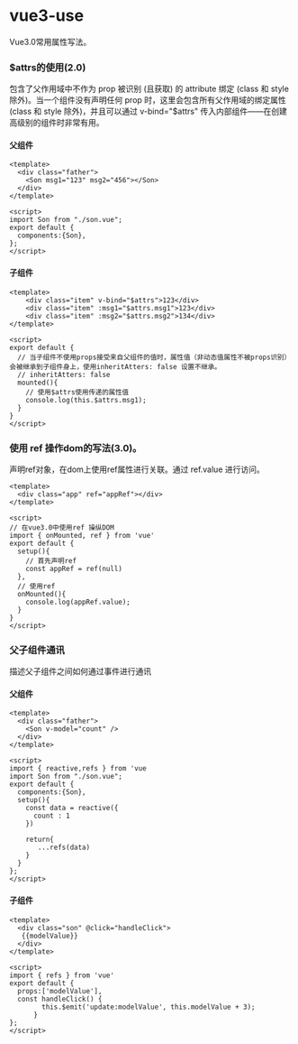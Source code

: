 # vue3-use
Vue3.0常用属性写法。

###  $attrs的使用(2.0)
包含了父作用域中不作为 prop 被识别 (且获取) 的 attribute 绑定 (class 和 style 除外)。当一个组件没有声明任何 prop 时，这里会包含所有父作用域的绑定属性 (class 和 style 除外)，并且可以通过 v-bind="$attrs" 传入内部组件——在创建高级别的组件时非常有用。

#### 父组件
```vue
<template>
  <div class="father">
    <Son msg1="123" msg2="456"></Son>
  </div>
</template>

<script>
import Son from "./son.vue";
export default {
  components:{Son},
};
</script>
```

#### 子组件

```vue
<template>
    <div class="item" v-bind="$attrs">123</div>
    <div class="item" :msg1="$attrs.msg1">123</div>
    <div class="item" :msg2="$attrs.msg2">134</div>
</template>

<script>
export default {
  // 当子组件不使用props接受来自父组件的值时，属性值（非动态值属性不被props识别）会被继承到子组件身上，使用inheritAtters: false 设置不继承。
  // inheritAtters: false 
  mounted(){
    // 使用$attrs使用传递的属性值
    console.log(this.$attrs.msg1);
  }
}
</script>
```



### 使用 ref 操作dom的写法(3.0)。
声明ref对象，在dom上使用ref属性进行关联。通过 ref.value 进行访问。

```vue
<template>
  <div class="app" ref="appRef"></div>
</template>

<script>
// 在vue3.0中使用ref 操纵DOM
import { onMounted, ref } from 'vue'
export default {
  setup(){
    // 首先声明ref
    const appRef = ref(null)
  },
  // 使用ref
  onMounted(){
    console.log(appRef.value);
  }
}
</script>
```

### 父子组件通讯
描述父子组件之间如何通过事件进行通讯

####  父组件
```vue
<template>
  <div class="father">
    <Son v-model="count" />
  </div>
</template>

<script>
import { reactive,refs } from 'vue
import Son from "./son.vue";
export default {
  components:{Son},
  setup(){
    const data = reactive({
      count : 1
    })
    
    return{
       ...refs(data)
    }
  }
};
</script>
```

####  子组件
```vue
<template>
  <div class="son" @click="handleClick">
   {{modelValue}}
  </div>
</template>

<script>
import { refs } from 'vue'
export default {
  props:['modelValue'],
  const handleClick() {
        this.$emit('update:modelValue', this.modelValue + 3);
      }
};
</script>
```
